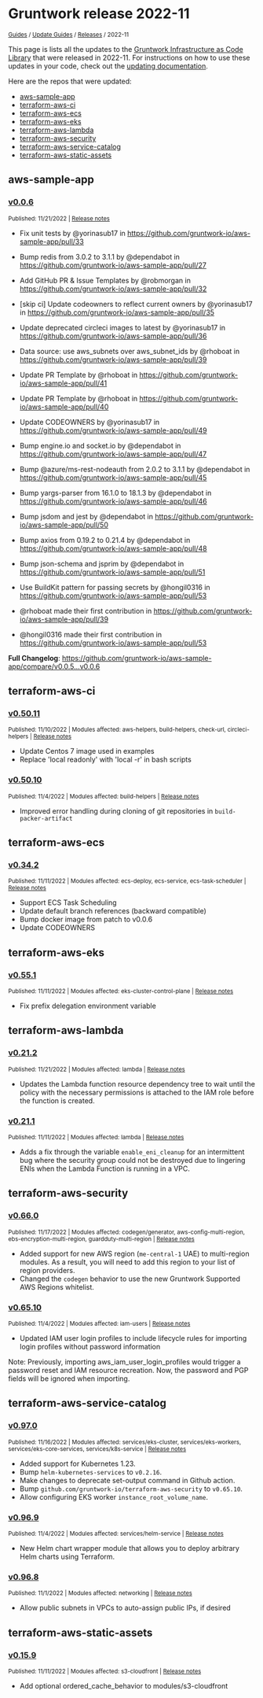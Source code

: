 
# Gruntwork release 2022-11

<p style={{marginTop: "-25px"}}><small><a href="/guides">Guides</a> / <a href="/guides/stay-up-to-date">Update Guides</a> / <a href="/guides/stay-up-to-date/releases">Releases</a> / 2022-11</small></p>

This page is lists all the updates to the [Gruntwork Infrastructure as Code 
Library](https://gruntwork.io/infrastructure-as-code-library/) that were released in 2022-11. For instructions 
on how to use these updates in your code, check out the [updating 
documentation](/guides/working-with-code/using-modules#updating).

Here are the repos that were updated:

- [aws-sample-app](#aws-sample-app)
- [terraform-aws-ci](#terraform-aws-ci)
- [terraform-aws-ecs](#terraform-aws-ecs)
- [terraform-aws-eks](#terraform-aws-eks)
- [terraform-aws-lambda](#terraform-aws-lambda)
- [terraform-aws-security](#terraform-aws-security)
- [terraform-aws-service-catalog](#terraform-aws-service-catalog)
- [terraform-aws-static-assets](#terraform-aws-static-assets)


## aws-sample-app


### [v0.0.6](https://github.com/gruntwork-io/aws-sample-app/releases/tag/v0.0.6)

<p style={{marginTop: "-20px", marginBottom: "10px"}}>
  <small>Published: 11/21/2022 | <a href="https://github.com/gruntwork-io/aws-sample-app/releases/tag/v0.0.6">Release notes</a></small>
</p>

<div style={{"overflow":"hidden","textOverflow":"ellipsis","display":"-webkit-box","WebkitLineClamp":10,"lineClamp":10,"WebkitBoxOrient":"vertical"}}>

  * Fix unit tests by @yorinasub17 in https://github.com/gruntwork-io/aws-sample-app/pull/33
* Bump redis from 3.0.2 to 3.1.1 by @dependabot in https://github.com/gruntwork-io/aws-sample-app/pull/27
* Add GitHub PR & Issue Templates by @robmorgan in https://github.com/gruntwork-io/aws-sample-app/pull/32
* [skip ci] Update codeowners to reflect current owners by @yorinasub17 in https://github.com/gruntwork-io/aws-sample-app/pull/35
* Update deprecated circleci images to latest by @yorinasub17 in https://github.com/gruntwork-io/aws-sample-app/pull/36
* Data source: use aws_subnets over aws_subnet_ids by @rhoboat in https://github.com/gruntwork-io/aws-sample-app/pull/39
* Update PR Template by @rhoboat in https://github.com/gruntwork-io/aws-sample-app/pull/41
* Update PR Template by @rhoboat in https://github.com/gruntwork-io/aws-sample-app/pull/40
* Update CODEOWNERS by @yorinasub17 in https://github.com/gruntwork-io/aws-sample-app/pull/49
* Bump engine.io and socket.io by @dependabot in https://github.com/gruntwork-io/aws-sample-app/pull/47
* Bump @azure/ms-rest-nodeauth from 2.0.2 to 3.1.1 by @dependabot in https://github.com/gruntwork-io/aws-sample-app/pull/45
* Bump yargs-parser from 16.1.0 to 18.1.3 by @dependabot in https://github.com/gruntwork-io/aws-sample-app/pull/46
* Bump jsdom and jest by @dependabot in https://github.com/gruntwork-io/aws-sample-app/pull/50
* Bump axios from 0.19.2 to 0.21.4 by @dependabot in https://github.com/gruntwork-io/aws-sample-app/pull/48
* Bump json-schema and jsprim by @dependabot in https://github.com/gruntwork-io/aws-sample-app/pull/51
* Use BuildKit pattern for passing secrets by @hongil0316 in https://github.com/gruntwork-io/aws-sample-app/pull/53

* @rhoboat made their first contribution in https://github.com/gruntwork-io/aws-sample-app/pull/39
* @hongil0316 made their first contribution in https://github.com/gruntwork-io/aws-sample-app/pull/53

**Full Changelog**: https://github.com/gruntwork-io/aws-sample-app/compare/v0.0.5...v0.0.6

</div>



## terraform-aws-ci


### [v0.50.11](https://github.com/gruntwork-io/terraform-aws-ci/releases/tag/v0.50.11)

<p style={{marginTop: "-20px", marginBottom: "10px"}}>
  <small>Published: 11/10/2022 | Modules affected: aws-helpers, build-helpers, check-url, circleci-helpers | <a href="https://github.com/gruntwork-io/terraform-aws-ci/releases/tag/v0.50.11">Release notes</a></small>
</p>

<div style={{"overflow":"hidden","textOverflow":"ellipsis","display":"-webkit-box","WebkitLineClamp":10,"lineClamp":10,"WebkitBoxOrient":"vertical"}}>

  

- Update Centos 7 image used in examples
- Replace 'local readonly' with 'local -r' in bash scripts



</div>


### [v0.50.10](https://github.com/gruntwork-io/terraform-aws-ci/releases/tag/v0.50.10)

<p style={{marginTop: "-20px", marginBottom: "10px"}}>
  <small>Published: 11/4/2022 | Modules affected: build-helpers | <a href="https://github.com/gruntwork-io/terraform-aws-ci/releases/tag/v0.50.10">Release notes</a></small>
</p>

<div style={{"overflow":"hidden","textOverflow":"ellipsis","display":"-webkit-box","WebkitLineClamp":10,"lineClamp":10,"WebkitBoxOrient":"vertical"}}>

  

- Improved error handling during cloning of git repositories in `build-packer-artifact`






</div>



## terraform-aws-ecs


### [v0.34.2](https://github.com/gruntwork-io/terraform-aws-ecs/releases/tag/v0.34.2)

<p style={{marginTop: "-20px", marginBottom: "10px"}}>
  <small>Published: 11/11/2022 | Modules affected: ecs-deploy, ecs-service, ecs-task-scheduler | <a href="https://github.com/gruntwork-io/terraform-aws-ecs/releases/tag/v0.34.2">Release notes</a></small>
</p>

<div style={{"overflow":"hidden","textOverflow":"ellipsis","display":"-webkit-box","WebkitLineClamp":10,"lineClamp":10,"WebkitBoxOrient":"vertical"}}>

  

-  Support ECS Task Scheduling
- Update default branch references (backward compatible)
- Bump docker image from patch to v0.0.6
- Update CODEOWNERS



</div>



## terraform-aws-eks


### [v0.55.1](https://github.com/gruntwork-io/terraform-aws-eks/releases/tag/v0.55.1)

<p style={{marginTop: "-20px", marginBottom: "10px"}}>
  <small>Published: 11/11/2022 | Modules affected: eks-cluster-control-plane | <a href="https://github.com/gruntwork-io/terraform-aws-eks/releases/tag/v0.55.1">Release notes</a></small>
</p>

<div style={{"overflow":"hidden","textOverflow":"ellipsis","display":"-webkit-box","WebkitLineClamp":10,"lineClamp":10,"WebkitBoxOrient":"vertical"}}>

  

- Fix prefix delegation environment variable


</div>



## terraform-aws-lambda


### [v0.21.2](https://github.com/gruntwork-io/terraform-aws-lambda/releases/tag/v0.21.2)

<p style={{marginTop: "-20px", marginBottom: "10px"}}>
  <small>Published: 11/21/2022 | Modules affected: lambda | <a href="https://github.com/gruntwork-io/terraform-aws-lambda/releases/tag/v0.21.2">Release notes</a></small>
</p>

<div style={{"overflow":"hidden","textOverflow":"ellipsis","display":"-webkit-box","WebkitLineClamp":10,"lineClamp":10,"WebkitBoxOrient":"vertical"}}>

  
- Updates the Lambda function resource dependency tree to wait until the policy with the necessary permissions is attached to the IAM role before the function is created.


</div>


### [v0.21.1](https://github.com/gruntwork-io/terraform-aws-lambda/releases/tag/v0.21.1)

<p style={{marginTop: "-20px", marginBottom: "10px"}}>
  <small>Published: 11/11/2022 | Modules affected: lambda | <a href="https://github.com/gruntwork-io/terraform-aws-lambda/releases/tag/v0.21.1">Release notes</a></small>
</p>

<div style={{"overflow":"hidden","textOverflow":"ellipsis","display":"-webkit-box","WebkitLineClamp":10,"lineClamp":10,"WebkitBoxOrient":"vertical"}}>

  

- Adds a fix through the variable `enable_eni_cleanup` for an intermittent bug where the security group could not be destroyed due to lingering ENIs when the Lambda Function is running in a VPC.




</div>



## terraform-aws-security


### [v0.66.0](https://github.com/gruntwork-io/terraform-aws-security/releases/tag/v0.66.0)

<p style={{marginTop: "-20px", marginBottom: "10px"}}>
  <small>Published: 11/17/2022 | Modules affected: codegen/generator, aws-config-multi-region, ebs-encryption-multi-region, guardduty-multi-region | <a href="https://github.com/gruntwork-io/terraform-aws-security/releases/tag/v0.66.0">Release notes</a></small>
</p>

<div style={{"overflow":"hidden","textOverflow":"ellipsis","display":"-webkit-box","WebkitLineClamp":10,"lineClamp":10,"WebkitBoxOrient":"vertical"}}>

  
- Added support for new AWS region (`me-central-1` UAE) to multi-region modules. As a result, you will need to add this region to your list of region providers.
- Changed the `codegen` behavior to use the new Gruntwork Supported AWS Regions whitelist.




</div>


### [v0.65.10](https://github.com/gruntwork-io/terraform-aws-security/releases/tag/v0.65.10)

<p style={{marginTop: "-20px", marginBottom: "10px"}}>
  <small>Published: 11/4/2022 | Modules affected: iam-users | <a href="https://github.com/gruntwork-io/terraform-aws-security/releases/tag/v0.65.10">Release notes</a></small>
</p>

<div style={{"overflow":"hidden","textOverflow":"ellipsis","display":"-webkit-box","WebkitLineClamp":10,"lineClamp":10,"WebkitBoxOrient":"vertical"}}>

  

- Updated IAM user login profiles to include lifecycle rules for importing login profiles without password information

Note: Previously, importing aws_iam_user_login_profiles would trigger a password reset and IAM resource recreation. Now, the password and PGP fields will be ignored when importing.



</div>



## terraform-aws-service-catalog


### [v0.97.0](https://github.com/gruntwork-io/terraform-aws-service-catalog/releases/tag/v0.97.0)

<p style={{marginTop: "-20px", marginBottom: "10px"}}>
  <small>Published: 11/16/2022 | Modules affected: services/eks-cluster, services/eks-workers, services/eks-core-services, services/k8s-service | <a href="https://github.com/gruntwork-io/terraform-aws-service-catalog/releases/tag/v0.97.0">Release notes</a></small>
</p>

<div style={{"overflow":"hidden","textOverflow":"ellipsis","display":"-webkit-box","WebkitLineClamp":10,"lineClamp":10,"WebkitBoxOrient":"vertical"}}>

  

- Added support for Kubernetes 1.23.
- Bump `helm-kubernetes-services` to `v0.2.16`.
- Make changes to deprecate set-output command in Github action.
- Bump `github.com/gruntwork-io/terraform-aws-security` to `v0.65.10`.
- Allow configuring EKS worker `instance_root_volume_name`.
 


</div>


### [v0.96.9](https://github.com/gruntwork-io/terraform-aws-service-catalog/releases/tag/v0.96.9)

<p style={{marginTop: "-20px", marginBottom: "10px"}}>
  <small>Published: 11/4/2022 | Modules affected: services/helm-service | <a href="https://github.com/gruntwork-io/terraform-aws-service-catalog/releases/tag/v0.96.9">Release notes</a></small>
</p>

<div style={{"overflow":"hidden","textOverflow":"ellipsis","display":"-webkit-box","WebkitLineClamp":10,"lineClamp":10,"WebkitBoxOrient":"vertical"}}>

  

- New Helm chart wrapper module that allows you to deploy arbitrary Helm charts using Terraform.


</div>


### [v0.96.8](https://github.com/gruntwork-io/terraform-aws-service-catalog/releases/tag/v0.96.8)

<p style={{marginTop: "-20px", marginBottom: "10px"}}>
  <small>Published: 11/1/2022 | Modules affected: networking | <a href="https://github.com/gruntwork-io/terraform-aws-service-catalog/releases/tag/v0.96.8">Release notes</a></small>
</p>

<div style={{"overflow":"hidden","textOverflow":"ellipsis","display":"-webkit-box","WebkitLineClamp":10,"lineClamp":10,"WebkitBoxOrient":"vertical"}}>

  

- Allow public subnets in VPCs to auto-assign public IPs, if desired



</div>



## terraform-aws-static-assets


### [v0.15.9](https://github.com/gruntwork-io/terraform-aws-static-assets/releases/tag/v0.15.9)

<p style={{marginTop: "-20px", marginBottom: "10px"}}>
  <small>Published: 11/11/2022 | Modules affected: s3-cloudfront | <a href="https://github.com/gruntwork-io/terraform-aws-static-assets/releases/tag/v0.15.9">Release notes</a></small>
</p>

<div style={{"overflow":"hidden","textOverflow":"ellipsis","display":"-webkit-box","WebkitLineClamp":10,"lineClamp":10,"WebkitBoxOrient":"vertical"}}>

  

- Add optional ordered_cache_behavior to modules/s3-cloudfront



</div>




<!-- ##DOCS-SOURCER-START
{
  "sourcePlugin": "releases",
  "hash": "05cefa2c63465cfaec8554b9ec2c3e4e"
}
##DOCS-SOURCER-END -->
